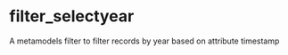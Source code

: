 filter_selectyear
=================

A metamodels filter to filter records by year based on attribute timestamp
